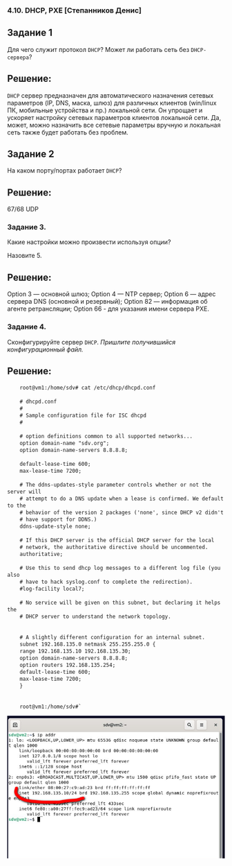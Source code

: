 ### 4.10. DHCP, PXE [Степанников Денис]
## Задание 1
Для чего служит протокол `DHCP`? 
Может ли работать сеть без `DHCP-сервера`?
 
## Решение:
`DHCP` сервер предназначен для автоматического назначения сетевых параметров (IP, DNS, маска, шлюз) для различных клиентов (win/linux ПК, мобильные устройства и пр.) локальной сети. Он упрощает и ускоряет настройку сетевых параметров клиентов локальной сети.
Да, может, можно назначить все сетевые параметры вручную и локальная сеть также будет работать без проблем.  

## Задание 2
На каком порту/портах работает `DHCP`? 

## Решение:
67/68 UDP

### Задание 3. 

Какие настройки можно произвести используя опции? 

Назовите 5.

## Решение:

Option 3 — основной шлюз;
Option 4 — NTP сервер;
Option 6 — адрес сервера DNS (основной и резервный);
Option 82 — информация об агенте ретрансляции;
Option 66 - для указания имени сервера PXE.

### Задание 4. 

Сконфигурируйте сервер `DHCP`.
*Пришлите получившийся конфигурационный файл.*

## Решение:

		root@vm1:/home/sdv# cat /etc/dhcp/dhcpd.conf

		# dhcpd.conf
		#
		# Sample configuration file for ISC dhcpd
		#
		
		# option definitions common to all supported networks...
		option domain-name "sdv.org";
		option domain-name-servers 8.8.8.8;
		
		default-lease-time 600;
		max-lease-time 7200;
		
		# The ddns-updates-style parameter controls whether or not the server will
		# attempt to do a DNS update when a lease is confirmed. We default to the
		# behavior of the version 2 packages ('none', since DHCP v2 didn't
		# have support for DDNS.)
		ddns-update-style none;
		
		# If this DHCP server is the official DHCP server for the local
		# network, the authoritative directive should be uncommented.
		authoritative;
		
		# Use this to send dhcp log messages to a different log file (you also
		# have to hack syslog.conf to complete the redirection).
		#log-facility local7;
		
		# No service will be given on this subnet, but declaring it helps the
		# DHCP server to understand the network topology.
		
		
		# A slightly different configuration for an internal subnet.
		subnet 192.168.135.0 netmask 255.255.255.0 {
		range 192.168.135.10 192.168.135.30;
		option domain-name-servers 8.8.8.8;
		option routers 192.168.135.254;
		default-lease-time 600;
		max-lease-time 7200;
		}
		

		root@vm1:/home/sdv#`

![4.10. Task #1.9](screenshots/4.10.1.png)